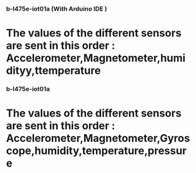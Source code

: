 

### b-l475e-iot01a (With Arduino IDE )
# The values of the different sensors are sent in this order :  Accelerometer,Magnetometer,humidityy,ttemperature


### b-l475e-iot01a
# The values of the different sensors are sent in this order :  Accelerometer,Magnetometer,Gyroscope,humidity,temperature,pressure
